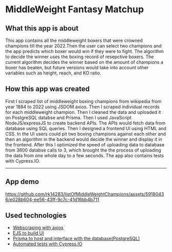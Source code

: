 <h1>MiddleWeight Fantasy Matchup</h1>

<h2>What this app is about</h2>
<p>This app contains all the middleweight boxers that were crowned champions till the year 2022.Then the user can select two champions and the app predicts which boxer would win if they were to fight. The algorithm to decide the winner uses the boxing record of resepctive boxers. The current algorithm decides the winner based on the amount of champions a boxer has beaten, but future versions would take into account other variables such as height, reach, and KO ratio.</p>


<h2> How this app was created</h2>
  <p>
 First I scraped list of middleweight boxing champions from wikipedia from year 1884 to 2022 using JSDOM axios. Then I scraped individual records for each middleweight champion. Then I cleaned the data and uploaded it on PostgreSQL databse and Prisma. Then I used JavaScript NodeJS/expressJS to create backend APIs. The APIs would fetch data from database using SQL queries. Then I designed a frontend UI using HTML and CSS. In the UI users could pit two boxing champions against each other and then an algorithm in the backend would decide the winner and display it in the frontend. After this I optimized the speed of uploading data to database from 3600 databse calls to 3, which brought the the process of uploading the data from one whole day to a few seconds. The app also contains tests with Cypress.IO. 
  </p>    
  
  
---

App demo
---
https://github.com/rk14283/listOfMiddleWeightChampions/assets/59180436/e028b604-ee56-43ff-9c7c-41d16bb4b711


<h2>Used technologies</h2>
<ul>
<li><a href ="https://github.com/rk14283/listOfMiddleWeightChampions/blob/master/index.js">Webscraping with axios</a></li>
<li><a href="https://github.com/rk14283/listOfMiddleWeightChampions/blob/master/expressJS/views/templates.ejs">EJS to build UI</a></li>
<li><a href ="">Prisma to host and interface with the database(PostgreSQL)<a></li>
<li><a href ="">Automated tests with Cypress.IO<a></li>  
</ul>
  
